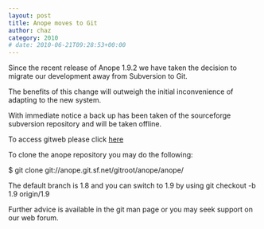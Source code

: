 ```yaml
---
layout: post
title: Anope moves to Git
author: chaz
category: 2010
# date: 2010-06-21T09:28:53+00:00
---
```


Since the recent release of Anope 1.9.2 we have taken the decision to migrate our development away from Subversion to Git.

The benefits of this change will outweigh the initial inconvenience of adapting to the new system.

With immediate notice a back up has been taken of the sourceforge subversion repository and will be taken offline.

To access gitweb please click <a href="https://anope.git.sourceforge.net/git/gitweb.cgi?p=anope/anope;a=summary">here</a><br/>

To clone the anope repository you may do the following:

$ git clone git://anope.git.sf.net/gitroot/anope/anope/

The default branch is 1.8 and you can switch to 1.9 by using git checkout -b 1.9 origin/1.9

Further advice is available in the git man page or you may seek support on our web forum.
